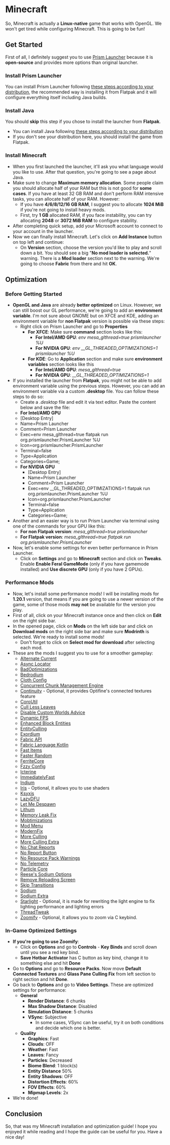 # Minecraft
So, Minecraft is actually a **Linux-native** game that works with OpenGL. We won't get tired while configuring Minecraft. This is going to be fun!
## Get Started
First of all, I definitely suggest you to use [Prism Launcher](https://github.com/PrismLauncher/PrismLauncher) because it is **open-source** and provides more options than original launcher.
### Install Prism Launcher
You can install Prism Launcher following [these steps according to your distribution](https://prismlauncher.org/download/linux/), the recommended way is installing it from Flatpak and it will configure everything itself including Java builds.
### Install Java
You should **skip** this step if you chose to install the launcher from **Flatpak**.
- You can install Java following [these steps according to your distribution](https://prismlauncher.org/wiki/getting-started/installing-java/#installing-java-on-linux)
- If you don't see your distribution here, you should install the game from Flatpak.
### Install Minecraft
- When you first launched the launcher, it'll ask you what language would you like to use. After that question, you're going to see a page about Java.
- Make sure to change **Maximum memory allocation**. Some people claim you should allocate half of your RAM but this is not good for **some cases**. If you have at least 32 GB RAM and don't perform RAM intensive tasks, you can allocate half of your RAM. However:
  - If you have **4/6/8/12/16 GB RAM**, I suggest you to allocate **1024 MiB** if you're not going to install heavy mods.
  - First, try **1 GB** allocated RAM, if you face instability, you can try allocating **2048** or **3072 MiB RAM** to configure stability.
- After completing quick setup, add your Microsoft account to connect to your account in the launcher.
- Now we can finally install Minecraft. Let's click on **Add Instance** button on top left and continue:
  - On **Version** section, choose the version you'd like to play and scroll down a bit. You should see a big "**No mod loader is selected.**" warning. There is a **Mod loader** section next to the warning. We're going to choose **Fabric** from there and hit **OK**.
## Optimization
### Before Getting Started
- **OpenGL and Java** are already **better optimized** on Linux. However, we can still boost our GL performance, we're going to add an **environment variable**. I'm not sure about GNOME but on XFCE and KDE, adding an environment variable for **non Flatpak** version is possible via these steps:
  - Right click on Prism Launcher and go to **Properties**
    - **For XFCE**: Make sure **command** section looks like this:
      - **For Intel/AMD GPU**: *env mesa_glthread=true prismlauncher %U*
      - **For NVIDIA GPU**: *env __GL_THREADED_OPTIMIZATIONS=1 prismlauncher %U*
    - **For KDE**: Go to **Application** section and make sure **environment variables** section looks like this
      - **For Intel/AMD GPU**: *mesa_glthread=true*
      - **For NVIDIA GPU**: *__GL_THREADED_OPTIMIZATIONS=1*
- If you installed the launcher from **Flatpak**, you might not be able to add environment variable using the previous steps. However, you can add an environment variable via a custom **.desktop** file. You can follow these steps to do so:
  -  Create a *.desktop* file and edit it via text editor. Paste the content below and save the file:
  -  **For Intel/AMD GPU**
    -  [Desktop Entry]
    - Name=Prism Launcher
    - Comment=Prism Launcher
    - Exec=env mesa_glthread=true flatpak run org.prismlauncher.PrismLauncher %U
    - Icon=org.prismlauncher.PrismLauncher
    - Terminal=false
    - Type=Application
    - Categories=Game;
  - **For NVIDIA GPU**
    - [Desktop Entry]
    - Name=Prism Launcher
    - Comment=Prism Launcher
    - Exec=env __GL_THREADED_OPTIMIZATIONS=1 flatpak run org.prismlauncher.PrismLauncher %U
    - Icon=org.prismlauncher.PrismLauncher
    - Terminal=false
    - Type=Application
    - Categories=Game;
- Another and an easier way is to run Prism Launcher via terminal using one of the commands for your GPU like this:
  - **For non Flatpak version**: *mesa_glthread=true prismlauncher*
  - **For Flatpak version**: *mesa_glthread=true flatpak run org.prismlauncher.PrismLauncher*
- Now, let's enable some settings for even better performance in Prism Launcher.
  - Click on **Settings** and go to **Minecraft** section and click on **Tweaks**. Enable **Enable Feral GameMode** (only if you have gamemode installed) and **Use discrete GPU** (only if you have 2 GPUs).
### Performance Mods
- Now, let's install some performance mods! I will be installing mods for **1.20.1** version, that means if you are going to use a newer version of the game, some of those mods **may not** be available for the version you play.
- First of all, click on your Minecraft instance once and then click on **Edit** on the right side bar.
- In the opened page, click on **Mods** on the left side bar and click on **Download mods** on the right side bar and make sure **Modrinth** is selected. We're ready to install some mods!
  - Don't forget to click on **Select mod for download** after selecting each mod.
- These are the mods I suggest you to use for a smoother gameplay:
  - [Alternate Current](https://modrinth.com/mod/alternate-current/version/mc1.20-1.8.0-beta.3)
  - [Async Locator](https://modrinth.com/mod/async-locator/version/1.20-1.3.0)
  - [BadOptimizations](https://modrinth.com/mod/badoptimizations/version/2.1.1)
  - [Bedrodium](https://modrinth.com/mod/bedrodium/version/0.2.2)
  - [Cloth Config](https://modrinth.com/mod/cloth-config/version/11.1.118+fabric)
  - [Concurrent Chunk Management Engine](https://modrinth.com/mod/c2me-fabric/version/0.2.0+alpha.11.5+1.20.1)
  - [Continuity](https://modrinth.com/mod/continuity) - Optional, it provides Optifine's connected textures feature
  - [CoroUtil](https://modrinth.com/mod/coroutil/version/1.20.1-1.3.7)
  - [Cull Less Leaves](https://modrinth.com/mod/cull-less-leaves)
  - [Disable Custom Worlds Advice](https://modrinth.com/mod/dcwa/version/4.1)
  - [Dynamic FPS](https://modrinth.com/mod/dynamic-fps)
  - [Enhanced Block Entities](https://modrinth.com/mod/ebe/version/0.9+1.20)
  - [EntityCulling](https://modrinth.com/mod/entityculling/version/1.6.2-1.20.2)
  - [Exordium](https://modrinth.com/mod/exordium/version/1.2.1-1.20.1)
  - [Fabric API](https://modrinth.com/mod/fabric-api/version/0.92.1+1.20.1)
  - [Fabric Language Kotlin](https://modrinth.com/mod/fabric-language-kotlin/version/1.10.20+kotlin.1.9.24)
  - [Fast Items](https://modrinth.com/mod/fast-items/version/1.0.0-mc1.20.1)
  - [Faster Random](https://modrinth.com/mod/faster-random/version/4.1.0)
  - [FerriteCore](https://modrinth.com/mod/ferrite-core/version/6.0.1)
  - [Fzzy Config](https://modrinth.com/mod/fzzy-config/version/0.3.1+1.20.1)
  - [Icterine](https://modrinth.com/mod/icterine/version/1.3.0)
  - [ImmediatelyFast](https://modrinth.com/mod/immediatelyfast/version/1.2.14+1.20.4-fabric)
  - [Indium](https://modrinth.com/mod/indium/version/1.0.30+mc1.20.4)
  - [Iris](https://modrinth.com/mod/iris/version/1.7.0+1.20.1) - Optional, it allows you to use shaders
  - [Ksyxis](https://modrinth.com/mod/ksyxis/version/1.2.2)
  - [LazyDFU](https://modrinth.com/mod/lazydfu/version/0.1.3)
  - [Let Me Despawn](https://modrinth.com/plugin/lmd/version/1.2.0)
  - [Lithum](https://modrinth.com/mod/lithium/version/mc1.20.1-0.11.2)
  - [Memory Leak Fix](https://modrinth.com/mod/memoryleakfix/version/v1.1.5)
  - [Mobtimizations](https://modrinth.com/mod/mobtimizations/version/1.20.1-1.0.0)
  - [Mod Menu](https://modrinth.com/mod/modmenu/version/7.2.2)
  - [ModernFix](https://modrinth.com/mod/modernfix/version/5.17.0+mc1.20.1)
  - [More Culling](https://modrinth.com/mod/moreculling/version/0.24.0)
  - [More Culling Extra](https://modrinth.com/mod/morecullingextra/version/v1.1-1.20.1)
  - [No Chat Reports](https://modrinth.com/mod/no-chat-reports/version/Fabric-1.20.1-v2.2.2)
  - [No Report Button](https://modrinth.com/mod/nrb/version/1.5.0)
  - [No Resource Pack Warnings](https://modrinth.com/mod/no-resource-pack-warnings/version/1.3.0)
  - [No Telemetry](https://modrinth.com/mod/no-telemetry/version/1.8.0)
  - [Particle Core](https://modrinth.com/mod/particle-core/version/0.2.3+1.20.1)
  - [Reese's Sodium Options](https://modrinth.com/mod/reeses-sodium-options/version/mc1.20.1-1.7.2)
  - [Remove Reloading Screen](https://modrinth.com/mod/rrls/version/3.2.0-1.20.1-fabric)
  - [Skip Transitions](https://modrinth.com/mod/skip-transitions/version/v1.3.3+mc1.20.x)
  - [Sodium](https://modrinth.com/mod/sodium/version/mc1.20.1-0.5.8)
  - [Sodium Extra](https://modrinth.com/mod/sodium-extra)
  - [Starlight](https://modrinth.com/mod/starlight/version/1.1.2+1.20) - Optional, it is made for rewriting the light engine to fix lighting performance and lighting errors
  - [ThreadTweak](https://modrinth.com/mod/threadtweak/version/0.1.1+mc1.20.2)
  - [Zoomify](https://modrinth.com/mod/zoomify) - Optional, it allows you to zoom via C keybind.
### In-Game Optimized Settings
- **If you're going to use Zoomify**:
  - Click on **Options** and go to **Controls** - **Key Binds** and scroll down until you see a red key bind.
  - **Save Hotbar Activator** has C button as key bind, change it to something else and hit **Done**
- Go to **Options** and go to **Resource Packs**. Now move **Default Connected Textures** and **Glass Pane Culling Fix** from left section to right section and hit **Done**.
- Go back to **Options** and go to **Video Settings**. These are optimized settings for performance:
  - **General**
    - **Render Distance**: 6 chunks
    - **Max Shadow Distance**: Disabled
    - **Simulation Distance**: 5 chunks
    - **VSync**: Subjective
      - In some cases, VSync can be useful, try it on both conditions and decide which one is better.
  - **Quality**
    - **Graphics**: Fast
    - **Clouds**: OFF
    - **Weather**: Fast
    - **Leaves**: Fancy
    - **Particles**: Decreased
    - **Biome Blend**: 1 block(s)
    - **Entity Distance** 50%
    - **Entity Shadows**: OFF
    - **Distortion Effects**: 60%
    - **FOV Effects**: 60%
    - **Mipmap Levels**: 2x
- We're done!
## Conclusion
So, that was my Minecraft installation and optimization guide! I hope you enjoyed it while reading and I hope the guide can be useful for you. Have a nice day!
